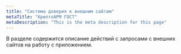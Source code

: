 ```yaml
---
title: "Система доверия к внешним сайтам"
metaTitle: "КриптоАРМ ГОСТ"
metaDescription: "This is the meta description for this page"
---
```


В разделе содержится описание действий с запросами с внешних сайтов на работу с приложением.
